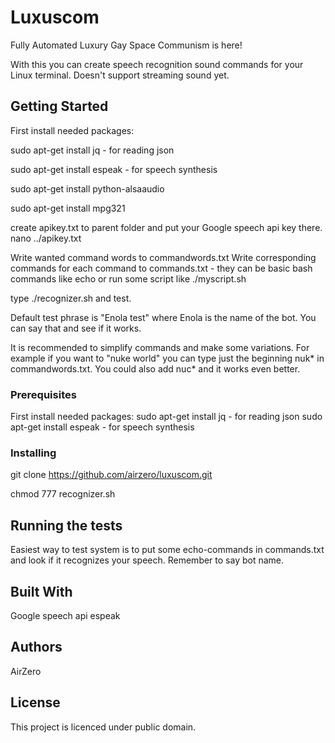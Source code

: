 # Luxuscom

Fully Automated Luxury Gay Space Communism is here!

With this you can create speech recognition sound commands for your Linux terminal. Doesn't support streaming sound yet.

## Getting Started

First install needed packages:

sudo apt-get install jq - for reading json

sudo apt-get install espeak - for speech synthesis

sudo apt-get install python-alsaaudio

sudo apt-get install mpg321

create apikey.txt to parent folder and put your Google speech api key there. nano ../apikey.txt

Write wanted command words to commandwords.txt
Write corresponding commands for each command to commands.txt - they can be basic bash commands like echo
or run some script like ./myscript.sh

type ./recognizer.sh and test.

Default test phrase is "Enola test" where Enola is the name of the bot. You can say that and see if it works.

It is recommended to simplify commands and make some variations. For example if you want to "nuke world"
you can type just the beginning nuk* in commandwords.txt. You could also add nuc* and it works even better.

### Prerequisites

First install needed packages:
sudo apt-get install jq - for reading json
sudo apt-get install espeak - for speech synthesis

### Installing

git clone https://github.com/airzero/luxuscom.git

chmod 777 recognizer.sh

## Running the tests

Easiest way to test system is to put some echo-commands in commands.txt and look if it recognizes your speech.
Remember to say bot name.


## Built With

Google speech api
espeak


## Authors

AirZero

## License

This project is licenced under public domain.


